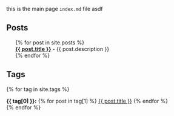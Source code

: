 this is the main page `index.md` file asdf

## Posts

<ul style="list-style-type: none;">
{% for post in site.posts %}
  <li class='margin-top: .5em;'><b><a href="{{ post.url | absolute_url }}">{{ post.title }}</a></b> - {{ post.description }}</li>
{% endfor %}
</ul>

## Tags

{% for tag in site.tags %}
  <div>
    <b>{{ tag[0] }}:</b>
    {% for post in tag[1] %}
      <a href="{{ post.url | absolute_url }}">{{ post.title }}</a>
    {% endfor %}
  </div>
{% endfor %}
